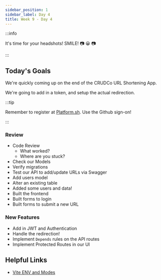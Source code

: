 ```yaml
---
sidebar_position: 1
sidebar_label: Day 4
title: Week 9 - Day 4
---
```


:::info

It's time for your headshots! SMILE! :camera: :grinning: :camera:

:::

## Today's Goals

We're quickly coming up on the end of the CRUDCo URL Shortening App.

We're going to add in a token, and setup the actual redirection.

:::tip

Remember to register at [Platform.sh](https://auth.api.platform.sh/register?trial_type=general). Use the Github sign-on!

:::

### Review

- Code Review
  - What worked?
  - Where are you stuck?
- Check our Models
- Verify migrations
- Test our API to add/update URLs via Swagger
- Add users model
- Alter an existing table
- Added some users and data!
- Built the frontend
- Built forms to login
- Built forms to submit a new URL

### New Features

- Add in JWT and Authentication
- Handle the redirection!
- Implement `Depends` rules on the API routes
- Implement Protected Routes in our UI

## Helpful Links

- [Vite ENV and Modes](https://vitejs.dev/guide/env-and-mode.html)
